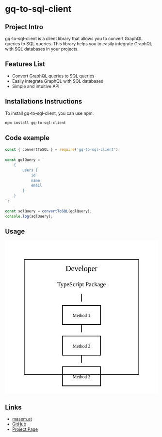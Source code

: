 # gq-to-sql-client

## Project Intro
gq-to-sql-client is a client library that allows you to convert GraphQL queries to SQL queries. This library helps you to easily integrate GraphQL with SQL databases in your projects.

## Features List
- Convert GraphQL queries to SQL queries
- Easily integrate GraphQL with SQL databases
- Simple and intuitive API

## Installations Instructions
To install gq-to-sql-client, you can use npm:

```bash
npm install gq-to-sql-client
```

## Code example
```javascript
const { convertToSQL } = require('gq-to-sql-client');

const gqlQuery = `
    {
        users {
            id
            name
            email
        }
    }
`;

const sqlQuery = convertToSQL(gqlQuery);
console.log(sqlQuery);
```

## Usage
![Usage](./assets/usage.svg)

## Links
- [masem.at](https://masem.at)
- [GitHub](https://github.com/masem-at/gq-to-sql-client)
- [Project Page](https://masem.at/projects/gq-to-sql-client)